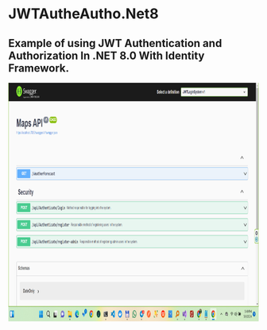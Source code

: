 # JWTAutheAutho.Net8

## Example of using JWT Authentication and Authorization In .NET 8.0 With Identity Framework.

<img src="images/Resume.png" alt="Logo" width="840" height="480">